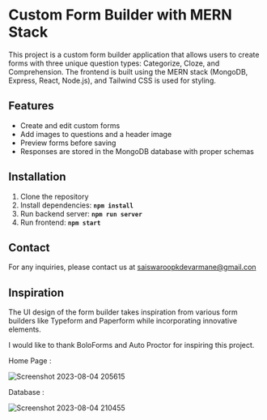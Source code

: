 # **Custom Form Builder with MERN Stack**

This project is a custom form builder application that allows users to create forms with three unique question types: Categorize, Cloze, and Comprehension. The frontend is built using the MERN stack (MongoDB, Express, React, Node.js), and Tailwind CSS is used for styling.

## **Features**

- Create and edit custom forms
- Add images to questions and a header image
- Preview forms before saving
- Responses are stored in the MongoDB database with proper schemas

## **Installation**

1. Clone the repository
2. Install dependencies: **`npm install`**
3. Run backend server: **`npm run server`**
4. Run frontend: **`npm start`**

## **Contact**

For any inquiries, please contact us at saiswaroopkdevarmane@gmail.con

## ****Inspiration****

The UI design of the form builder takes inspiration from various form builders like Typeform and Paperform while incorporating innovative elements.

I would like to thank BoloForms and Auto Proctor for inspiring this project.

Home Page :

![Screenshot 2023-08-04 205615](https://github.com/i-am-sai/Custom_Form_Builder/assets/131809064/0a47cb62-7b92-49b7-a741-9ebcd45be13e)

Database :

![Screenshot 2023-08-04 210455](https://github.com/i-am-sai/Custom_Form_Builder/assets/131809064/62d6d404-6548-44c4-99eb-62eff1b3779e)
